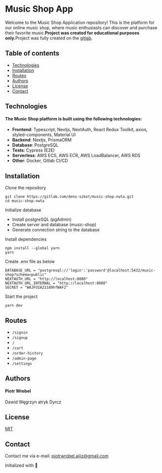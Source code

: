 # Music Shop App
Welcome to the Music Shop Application repository! This is the platform for our online music shop, where music enthusiasts can discover and purchase their favorite music.<b>Project was created for educational purposes only.</b>Project was fully created on the 
[gitlab](https://gitlab.com/dens-szkot/music-shop-nwta).

## Table of contents
* [Technologies](#technologies)
* [Installation](#installation)
* [Routes](#routes)
* [Authors](#authors)
* [License](#license)
* [Contact](#contact)

## Technologies
#### The Music Shop platform is built using the following technologies:
* <b>Frontend</b>: Typescript, Nextjs, NextAuth, React Redux Toolkit, axios, styled-components, Material UI
* <b>Backend</b>: Nextjs, PrismaORM
* <b>Database</b>: PostgreSQL
* <b>Tests</b>: Cypress (E2E)
* <b>Serverless</b>: AWS ECS, AWS ECR, AWS LoadBalancer, AWS RDS
* <b>Other</b>: Docker, Gitlab CI/CD

## Installation
Clone the repository
```
git clone https://gitlab.com/dens-szkot/music-shop-nwta.git
cd music-shop-nwta
```
Initialize database
* Install postgreSQL (pgAdmin)
* Create server and database (music-shop)
* Generate connection string to the database

Install dependencies
```
npm install --global yarn
yarn
```
Create .env file as below
```
DATABASE_URL = "postgresql://'login':'password'@localhost:5432/music-shop?schema=public"
NEXTAUTH_URL = "http://localhost:8080"
NEXTAUTH_URL_INTERNAL = "http://localhost:8080"
SECRET = "WAJFUIA22189hfWAF2"
```
Start the project
```
yarn dev
```

## Routes
* `/signin`
* `/signup`
* `/`
* `/cart`
* `/order-history`
* `/admin-page`
* `/settings`

## Authors
#### Piotr Wrobel
Dawid Węgrzyn
atryk Dyrcz

## License
[MIT](https://choosealicense.com/licenses/mit/)

## Contact
Contact me via e-mail: piotrwrobel.ajiiz@gmail.com

Initialized with 🖤
